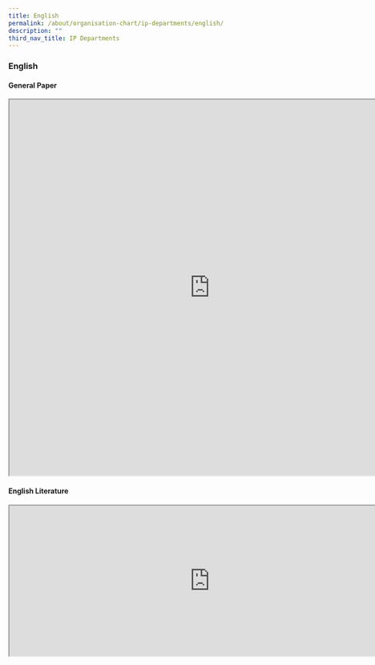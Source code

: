 ```yaml
---
title: English
permalink: /about/organisation-chart/ip-departments/english/
description: ""
third_nav_title: IP Departments
---
```

### **English**

#### **General Paper**

<iframe src="https://docs.google.com/document/d/e/2PACX-1vTaN1J-_k_J91r2jMgq4g4TGFZiTMQz6iGkpihfKw3nW3kobabttKCIbeD4_YzTInSbgD6arTQb1suu/pub?embedded=true" width=800px height=750px scrolling="no"></iframe>

#### **English Literature**

<iframe src="https://docs.google.com/document/d/e/2PACX-1vTofDmhwaUlGCJtlhjBgPTxn31ks4KEE09HWkf9J9Jw4VpF4fHM1LtQOQQrS00Bs5WS67uMPojJYSkt/pub?embedded=true" width=800px height=300px scrolling="no"></iframe>